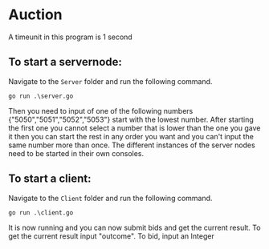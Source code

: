 # Auction
A timeunit in this program is 1 second



 
## To start a servernode:

Navigate to the ```Server``` folder and run the following command.

```go run .\server.go``` 

Then you need to input of one of the following numbers {"5050","5051","5052","5053"} start with the lowest number. 
After starting the first one you cannot select a number that is lower than the one you gave it then you can start the rest in any order you want and you can't input the same number more than once. The different instances of the server nodes need to be started in their own consoles.

## To start a client:

Navigate to the ```Client``` folder and run the following command.

```go run .\client.go``` 

It is now running and you can now submit bids and get the current result.
To get the current result input "outcome".
To bid, input an Integer